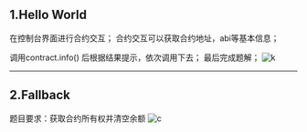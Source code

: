 ## 1.Hello World
在控制台界面进行合约交互；
合约交互可以获取合约地址，abi等基本信息；

调用contract.info() 后根据结果提示，依次调用下去；
最后完成题解；
![k](https://pic.imgdb.cn/item/63f8756ef144a010073766c1.png)

***

## 2.Fallback
题目要求：获取合约所有权并清空余额
![c](https://pic.imgdb.cn/item/63f87773f144a010073c618a.png)
